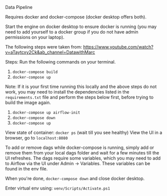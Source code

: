 Data Pipeline

Requires docker and docker-compose (docker desktop offers both).

Start the engine on docker desktop to ensure docker is running (you may need to add yourself to a docker group if you do not have admin permissions on your laptop).

The following steps were taken from: https://www.youtube.com/watch?v=aTaytcxy2Ck&ab_channel=DatawithMarc

Steps:
Run the following commands on your terminal.

1. `docker-compose build`
2. `docker-compose up`

Note:
If it is your first time running this locally and the above steps do not work, you may need to install the dependencies listed in the `requirements.txt` file and perform the steps below first, before trying to build the image again.

1. `docker-compose up airflow-init`
2. `docker-compose down`
3. `docker-compose up`

View state of container: `docker ps` (wait till you see healthy)
View the UI in a browser, go to `localhost:8080`

To add or remove dags while docker-compose is running, simply add or remove them from your local dags folder and wait for a few minutes till the UI refreshes. The dags require some variables, which you may need to add to Airflow via the UI under Admin -> Variables. These variables can be found in the env file.

When you're done, `docker-compose down` and close docker desktop.

Enter virtual env using: `venv/Scripts/Activate.ps1`
